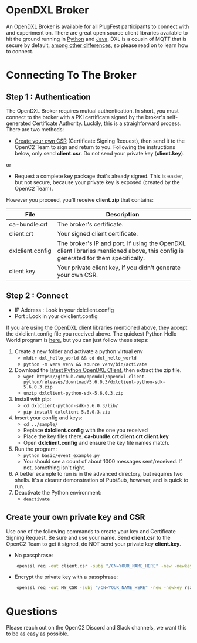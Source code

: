 # OpenDXL Broker 

An OpenDXL Broker is available for all PlugFest participants to connect with and experiment on. There are great open source client libraries available to hit the ground running in [Python](https://github.com/opendxl/opendxl-client-python) and [Java](https://github.com/opendxl/opendxl-client-java). DXL is a cousin of MQTT that is secure by default, [among other differences](https://github.com/opendxl/opendxl-broker/wiki/Comparison-with-MQTT), so please read on to learn how to connect.

# Connecting To The Broker

## Step 1 : Authentication

The OpenDXL Broker requires mutual authentication. In short, you must connect to the broker with a PKI certificate signed by the broker's self-generated Certificate Authority. Luckily, this is a straighforward process. There are two methods:

* [Create your own CSR](#create-your-own-private-key-and-csr) (Certificate Signing Request), then send it to the OpenC2 Team to sign and return to you. Following the instructions below, only send **client.csr**. Do not send your private key (**client.key**).

or

* Request a complete key package that's already signed. This is easier, but not secure, because your private key is exposed (created by the OpenC2 Team).

However you proceed, you'll receive **client.zip** that contains:

| File | Description |
| ------ | ----------- |
| ca-bundle.crt   | The broker's certificate. |
| client.crt      | Your signed client certificate. | 
| dxlclient.config | The broker's IP and port. If using the OpenDXL client libraries mentioned above, this config is generated for them specifically. |
| client.key | Your private client key, if you didn't generate your own CSR. |


## Step 2 : Connect

* IP Address : Look in your dxlclient.config
* Port : Look in your dxlclient.config

If you are using the OpenDXL client libraries mentioned above, they accept the dxlclient.config file you received above. The quickest Python Hello World program is [here](https://github.com/opendxl/opendxl-client-python/blob/master/examples/basic/event_example.py), but you can just follow these steps:

1. Create a new folder and activate a python virtual env
    * ```mkdir dxl_hello_world && cd dxl_hello_world```
    * ```python -m venv venv && source venv/bin/activate```
1. Download the [latest Python OpenDXL Client](https://github.com/opendxl/opendxl-client-python/releases/download/5.6.0.3/dxlclient-python-sdk-5.6.0.3.zip), then extract the zip file.
    * ```wget https://github.com/opendxl/opendxl-client-python/releases/download/5.6.0.3/dxlclient-python-sdk-5.6.0.3.zip```
    * ```unzip dxlclient-python-sdk-5.6.0.3.zip```
1. Install with pip:
    * ```cd dxlclient-python-sdk-5.6.0.3/lib/```
    * ```pip install dxlclient-5.6.0.3.zip```
1. Insert your config and keys:
    * ```cd ../sample/```
    * Replace **dxlclient.config** with the one you received
    * Place the key files there. **ca-bundle.crt client.crt client.key**
    * Open **dxlclient.config** and ensure the key file names match.
1. Run the program:
    * ```python basic/event_example.py```
    * You should see a count of about 1000 messages sent/received. If not, something isn't right.
1. A better example to run is in the advanced directory, but requires two shells. It's a clearer demonstration of Pub/Sub, however, and is quick to run.
1. Deactivate the Python environment:
    * ```deactivate```




## Create your own private key and CSR

Use one of the following commands to create your key and Certificate Signing Request. Be sure and use your name. Send **client.csr** to the OpenC2 Team to get it signed, do NOT send your private key **client.key**.

* No passphrase:
```bash
    openssl req -out client.csr -subj "/CN=YOUR_NAME_HERE" -new -newkey rsa:2048 -nodes -keyout client.key
```
* Encrypt the private key with a passphrase:
```bash
    openssl req -out MY_CSR -subj "/CN=YOUR_NAME_HERE" -new -newkey rsa:2048 -keyout client.key
```

# Questions

Please reach out on the OpenC2 Discord and Slack channels, we want this to be as easy as possible.
